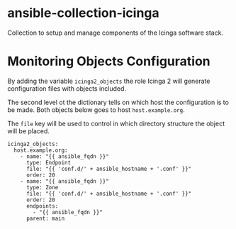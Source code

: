 # ansible-collection-icinga

Collection to setup and manage components of the Icinga software stack.

# Monitoring Objects Configuration

By adding the variable `icinga2_objects` the role Icinga 2 will
generate configuration files with objects included.

The second level ot the dictionary tells on which host the configuration is to be made. Both objects below goes to host `host.example.org`.

The `file` key will be used to control in which directory structure the object will be placed.

```
icinga2_objects:
  host.example.org:
    - name: "{{ ansible_fqdn }}"
      type: Endpoint
      file: "{{ 'conf.d/' + ansible_hostname + '.conf' }}"
      order: 20
    - name: "{{ ansible_fqdn }}"
      type: Zone
      file: "{{ 'conf.d/' + ansible_hostname + '.conf' }}"
      order: 20
      endpoints:
        - "{{ ansible_fqdn }}"
      parent: main
```
